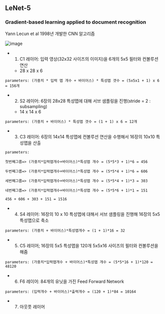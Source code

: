 ## LeNet-5
### Gradient-based learning applied to document recognition

Yann Lecun et al 1998년 개발한 CNN 알고리즘

![image](https://user-images.githubusercontent.com/72767245/109137958-29cfff00-779d-11eb-8df3-255b525e40f0.png)



- 1) C1 레이어: 입력 영상(32x32 사이즈의 이미지)을 6개의 5x5 필터와 컨볼루션 연산
  - 28 x 28 x 6
```
parameters: (가중치 * 입력 맵 개수 + 바이어스) * 특성맵 갯수 = (5x5x1 + 1) x 6 = 156개
```

- 2) S2 레이어: 6장의 28x28 특성맵에 대해 서브 샘플링을 진행(stride = 2 : subsampling)
  - 14 x 14 x 6
```
parameters: (가중치 + 바이어스) * 특성맵 갯수 = (1 + 1) x 6 = 12개
```

- 3) C3 레이어: 6장의 14x14 특성맵에 컨볼루션 연산을 수행해서 16장의 10x10 특성맵을 산출
```
parameters:

첫번째그룹=> (가중치*입력맵개수+바이어스)*특성맵 개수 = (5*5*3 + 1)*6 = 456

두번째그룹=> (가중치*입력맵개수+바이어스)*특성맵 개수 = (5*5*4 + 1)*6 = 606

세번째그룹=> (가중치*입력맵개수+바이어스)*특성맵 개수 = (5*5*4 + 1)*3 = 303

네번째그룹=> (가중치*입력맵개수+바이어스)*특성맵 개수 = (5*5*6 + 1)*1 = 151

456 + 606 + 303 + 151 = 1516

```
- 4) S4 레이어: 16장의 10 x 10 특성맵에 대해서 서브 샘플링을 진행해 16장의 5x5 특성맵으로 축소
```
parameters: (가중치 + 바이어스)*특성맵개수 = (1 + 1)*16 = 32
```

- 5) C5 레이어; 16장의 5x5 특성맵을 120개 5x5x16 사이즈의 필터와 컨볼루션을 해줌
```
parameters: (가중치*입력맵개수 + 바이어스)*특성맵 개수 = (5*5*16 + 1)*120 = 48120
```

- 6) F6 레이어: 84개의 유닛을 가진 Feed Forward Network
```
parameters: (입력개수 + 바이어스)*출력개수 = (120 + 1)*84 = 10164
```

- 7) 아웃풋 레이어
